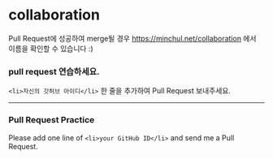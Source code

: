 # collaboration

Pull Request에 성공하여 merge될 경우 https://minchul.net/collaboration 에서 이름을 확인할 수 있습니다 :)

### pull request 연습하세요.

`<li>자신의 깃허브 아이디</li>` 한 줄을 추가하여 Pull Request 보내주세요.

---

### Pull Request Practice

Please add one line of `<li>your GitHub ID</li>` and send me a Pull Request.

